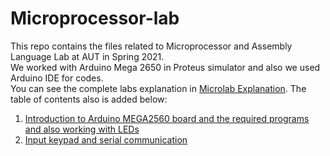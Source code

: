 # Microprocessor-lab  
This repo contains the files related to Microprocessor and Assembly Language Lab at AUT in Spring 2021.  
We worked with Arduino Mega 2650 in Proteus simulator and also we used Arduino IDE for codes.  
You can see the complete labs explanation in [Microlab Explanation](https://github.com/Mahdi-Rahmani/Microprocessor-lab/tree/main/Microlab%20Explanation).
The table of contents also is added below:  
1. [Introduction to Arduino MEGA2560 board and the required programs and also working with LEDs](https://github.com/Mahdi-Rahmani/Microprocessor-lab/tree/main/LAB1)
2. [Input keypad and serial communication](https://github.com/Mahdi-Rahmani/Microprocessor-lab/tree/main/LAB2)
